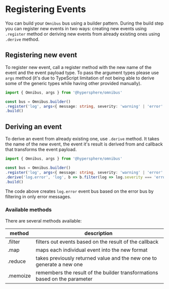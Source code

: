 # Registering Events

You can build your `Omnibus` bus using a builder pattern. During the build step you can register new events in two ways: creating new events using `.register` method or deriving new events from already existing ones using `.derive` method.

## Registering new event

To register new event, call a register method with the new name of the event and the event payload type. To pass the argument types please use `args` method (it's due to TypeScript limitation of not being able to derive some of the generic types while having other provided manually).


```ts
import { Omnibus, args } from '@hypersphere/omnibus'

const bus = Omnibus.builder()
.register('log', args<{ message: string, severity: 'warning' | 'error' }>())
.build()

```

## Deriving an event

To derive an event from already existing one, use `.derive` method. It takes the name of the new event, the event it's result is derived from and callback that transforms the event payload.

```ts
import { Omnibus, args } from '@hypersphere/omnibus'

const bus = Omnibus.builder()
.register('log', args<{ message: string, severity: 'warning' | 'error' }>())
.derive('log.error', 'log', b => b.filter(log => log.severity === 'error'))
.build()
```

The code above creates `log.error` event bus based on the error bus by filtering in only error messages.


### Available methods

There are several methods available:

| method  | description                                                           |
|---------|-----------------------------------------------------------------------|
| .filter | filters out events based on the result of the callback                |
| .map    | maps each individual event into the new format                        |
| .reduce | takes previously returned value and the new one to generate a new one |
| .memoize| remembers the result of the builder transformations based on the parameter|

